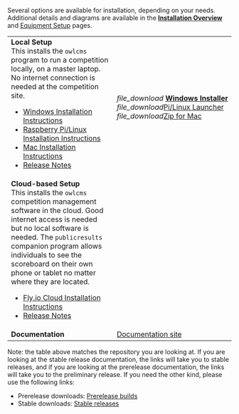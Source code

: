 Several options are available for installation, depending on your needs. Additional details and diagrams are available in the [**Installation Overview**](InstallationOverview) and [Equipment Setup](EquipmentSetup) pages. 

|                                                              |                                                              |
| ------------------------------------------------------------ | ------------------------------------------------------------ |
| **Local Setup** <br />This installs the `owlcms` program to run a competition locally, on a master laptop.  No internet connection is needed at the competition site.<ul><li>[Windows Installation Instructions](https://owlcms.github.io/owlcms4-prerelease/#/LocalWindowsSetup)<li>[Raspberry Pi/Linux Installation Instructions](https://owlcms.github.io/owlcms4-prerelease/#/LocalPiLinuxSetup)<li>[Mac Installation Instructions](https://owlcms.github.io/owlcms4-prerelease/#/LocalMacSetup)<li><nobr>[Release Notes](https://github.com/owlcms/owlcms4-prerelease/releases/tag/55.0.0-alpha02)</nobr></ul> | <nobr><i class="material-icons" style="transform: translatey(0.30em)">file_download</i>  **[Windows Installer](https://github.com/owlcms/owlcms4-prerelease/releases/download/55.0.0-alpha02/owlcms_setup_55.0.0-alpha02.exe)**</nobr><br/><i class="material-icons" style="transform: translatey(0.30em)">file_download</i>[Pi/Linux Launcher](https://github.com/jflamy/owlcms-launcher/releases)<br/><i class="material-icons" style="transform: translatey(0.30em)">file_download</i>[Zip for Mac](https://github.com/owlcms/owlcms4-prerelease/releases/download/55.0.0-alpha02/owlcms_55.0.0-alpha02.zip) |
| **Cloud-based Setup**<br />This installs the `owlcms` competition management software in the cloud. Good internet access is needed but no local software is needed. The `publicresults` companion program allows individuals to see the scoreboard on their own phone or tablet no matter where they are located.<ul><li>[Fly.io Cloud Installation Instructions](https://owlcms.github.io/owlcms4-prerelease/#/Fly)</li><li><nobr>[Release Notes](https://github.com/owlcms/owlcms4-prerelease/releases/tag/55.0.0-alpha02)</nobr></li></ul> |                                                              |
| **Documentation**                                            | [Documentation site](https://owlcms.github.io/owlcms4-prerelease/#/index) |

Note: the table above matches the repository you are looking at.  If you are looking at the stable release documentation, the links will take you to stable releases, and if you are looking at the prerelease documentation, the links will take you to the preliminary release.  If you need the other kind, please use the following links:

- Prerelease downloads: [ Prerelease builds](https://github.com/owlcms/owlcms4-prerelease) 
- Stable downloads: [Stable releases](https://github.com/owlcms/owlcms4)
